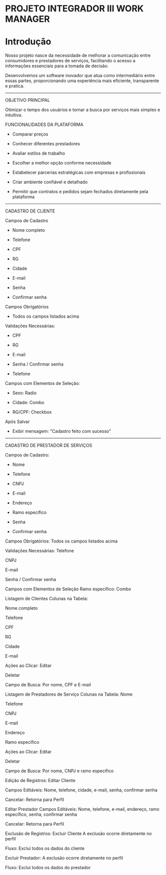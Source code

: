 <h1>PROJETO INTEGRADOR III WORK MANAGER</h1>

<H1>Introdução</H1>

Nosso projeto nasce da necessidade de melhorar a comunicação entre consumidores e prestadores de serviços, facilitando o acesso a informações essenciais para a tomada de decisão.

Desenvolvemos um software inovador que atua como intermediário entre essas partes, proporcionando uma experiência mais eficiente, transparente e pratica.

______________________________________________________________________________________________________________________
OBJETIVO PRINCIPAL

Otimizar o tempo dos usuários e tornar a busca por serviços mais simples e intuitiva.

FUNCIONALIDADES DA PLATAFORMA
- Comparar preços

- Conhecer diferentes prestadores

- Avaliar estilos de trabalho

- Escolher a melhor opção conforme necessidade

- Estabelecer parcerias estratégicas com empresas e profissionais

- Criar ambiente confiável e detalhado

- Permitir que contratos e pedidos sejam fechados diretamente pela plataforma
______________________________________________________________________________________________________________________
CADASTRO DE CLIENTE

Campos de Cadastro
- Nome completo

- Telefone

- CPF

- RG

- Cidade

- E-mail

- Senha

- Confirmar senha

Campos Obrigatórios
- Todos os campos listados acima

Validações Necessárias:
- CPF

- RG

- E-mail

- Senha / Confirmar senha

- Telefone

Campos com Elementos de Seleção:
- Sexo: Radio

- Cidade: Combo

- RG/CPF: Checkbox

Após Salvar
- Exibir mensagem: "Cadastro feito com sucesso"
______________________________________________________________________________________________________________________
CADASTRO DE PRESTADOR DE SERVIÇOS

Campos de Cadastro:

- Nome

- Telefone

- CNPJ

- E-mail

- Endereço

- Ramo específico

- Senha

- Confirmar senha

Campos Obrigatórios:
Todos os campos listados acima

Validações Necessárias:
Telefone

CNPJ

E-mail

Senha / Confirmar senha

Campos com Elementos de Seleção
Ramo específico: Combo

Listagem de Clientes
Colunas na Tabela:

Nome completo

Telefone

CPF

RG

Cidade

E-mail

Ações ao Clicar:
Editar

Deletar

Campo de Busca:
Por nome, CPF e E-mail

Listagem de Prestadores de Serviço
Colunas na Tabela:
Nome

Telefone

CNPJ

E-mail

Endereço

Ramo específico

Ações ao Clicar:
Editar

Deletar

Campo de Busca:
Por nome, CNPJ e ramo específico

Edição de Registros:
Editar Cliente

Campos Editáveis: Nome, telefone, cidade, e-mail, senha, confirmar senha

Cancelar: Retorna para Perfil

Editar Prestador
Campos Editáveis: Nome, telefone, e-mail, endereço, ramo específico, senha, confirmar senha

Cancelar: Retorna para Perfil

Exclusão de Registros:
Excluir Cliente
A exclusão ocorre diretamente no perfil

Fluxo: Exclui todos os dados do cliente

Excluir Prestador:
A exclusão ocorre diretamente no perfil

Fluxo: Exclui todos os dados do prestador
